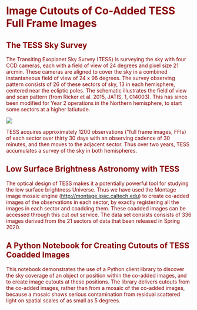 # <font color="#880000"> Image Cutouts of Co-Added TESS Full Frame Images

## <font color="#880000">The TESS Sky Survey

The Transiting Exoplanet Sky Survey (TESS) is surveying the sky with four CCD cameras, each with a field of view of 24 degrees and pixel size 21 arcmin. These cameras are aligned to cover the sky in a combined instantaneous field of view of 24 x 96 degrees. The survey observing pattern consists of 26 of these sectors of sky, 13 in each hemisphere, centered near the ecliptic poles. The schematic illustrates the field of view and scan pattern (from Ricker et al. 2015, JATIS, 1, 014003). This has since been modified for Year 2 operations in the Northern hemisphere, to start some sectors at a higher latiutude.


<img src="TESS_mosaic.png" />


TESS acquires approximately 1200 observations ("full frame images, FFIs) of each sector over thirty 30 days  with an observing cadence of 30 minutes, and then moves to the adjacent sector. Thus over two years, TESS accumulates a survey of the sky in both hemispheres.


## <font color="#880000"> Low Surface Brightness Astronomy with TESS

The optical design of TESS makes it a potentially powerful tool for studying the low surface brightness Universe. Thus we have used the Montage image mosaic engine (http://montage.ipac.caltech.edu) to create co-added images of the observations in each sector, by exactly registering all the images in each sector and coadding them.  These coadded images can be accessed through this cut out service. The data set consists consists of 336 images derived from the 21 sectors of data that been released in Spring 2020.

## <font color="#880000">A Python Notebook for Creating Cutouts of TESS Coadded Images

This notebook demonstrates the use of a Python client library to discover the sky coverage of an object or position within the co-added images, and to create image cutouts at these positions. The library delivers cutouts from the co-added images, rather than from a mosaic of the co-added images, because a mosaic shows serious contamination from residual scattered light on spatial scales of as small as 5 degrees.


